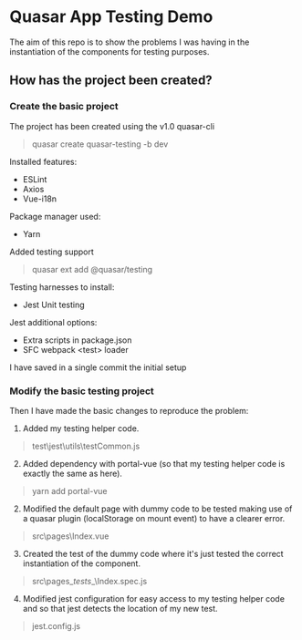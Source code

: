 # Quasar App Testing Demo

The aim of this repo is to show the problems I was having in the instantiation of the components for testing purposes.

## How has the project been created?

### Create the basic project

The project has been created using the v1.0 quasar-cli
> quasar create quasar-testing -b dev

Installed features:
* ESLint
* Axios
* Vue-i18n

Package manager used:
* Yarn

Added testing support
> quasar ext add @quasar/testing

Testing harnesses to install:
* Jest Unit testing

Jest additional options:
* Extra scripts in package.json
* SFC webpack \<test> loader

I have saved in a single commit the initial setup

### Modify the basic testing project

Then I have made the basic changes to reproduce the problem:

1. Added my testing helper code.
> test\jest\utils\testCommon.js
2. Added dependency with portal-vue (so that my testing helper code is exactly the same as here).
> yarn add portal-vue
2. Modified the default page with dummy code to be tested making use of a quasar plugin (localStorage on mount event) to have a clearer error.
> src\pages\Index.vue
3. Created the test of the dummy code where it's just tested the correct instantiation of the component.
> src\pages\__tests__\Index.spec.js
4. Modified jest configuration for easy access to my testing helper code and so that jest detects the location of my new test.
> jest.config.js
